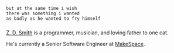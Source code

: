 ```
but at the same time i wish
there was something i wanted
as badly as he wanted to fry himself
```

###

[Z. D. Smith](http://zdsmith.com) is a programmer, musician, and loving father to one cat.

He's currently a Senior Software Engineer at [MakeSpace][mksp].

[mksp]: https://makespace.com
